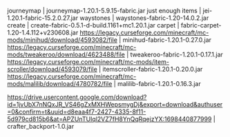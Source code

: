 journeymap | journeymap-1.20.1-5.9.15-fabric.jar
just enough items | jei-1.20.1-fabric-15.2.0.27.jar
waystones | waystones-fabric-1.20-14.0.2.jar
create | create-fabric-0.5.1-d-build.1161+mc1.20.1.jar
carpet | fabric-carpet-1.20-1.4.112+v230608.jar
https://legacy.curseforge.com/minecraft/mc-mods/minihud/download/4593082/file | minihud-fabric-1.20.1-0.27.0.jar 
https://legacy.curseforge.com/minecraft/mc-mods/tweakeroo/download/4623488/file | tweakeroo-fabric-1.20.1-0.17.1.jar
https://legacy.curseforge.com/minecraft/mc-mods/item-scroller/download/4593079/file | itemscroller-fabric-1.20.1-0.20.0.jar
https://legacy.curseforge.com/minecraft/mc-mods/malilib/download/4780782/file | malilib-fabric-1.20.1-0.16.3.jar

https://drive.usercontent.google.com/download?id=1jvUbX7nNQxJR_VS46gZxMXHWepsmygDj&export=download&authuser=0&confirm=t&uuid=d8eaa4f7-2427-4335-8f11-5d979cd815b6&at=APZUnTUIql2VZ7fH8YnQqRqejzYX:1698440877999 | crafter_backport-1.0.jar
